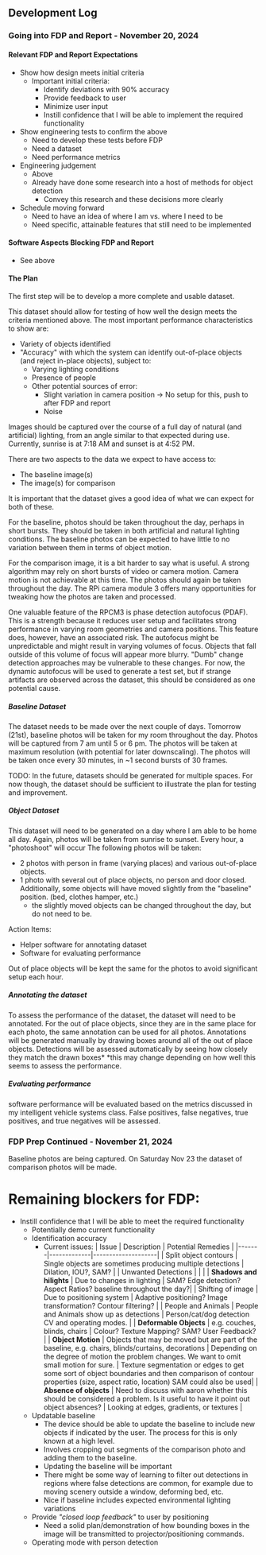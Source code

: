 ## Development Log

### Going into FDP and Report - November 20, 2024

#### Relevant FDP and Report Expectations

* Show how design meets initial criteria
    * Important initial criteria:
        * Identify deviations with 90% accuracy
        * Provide feedback to user
        * Minimize user input
        * Instill confidence that I will be able to implement the required functionality
* Show engineering tests to confirm the above
    * Need to develop these tests before FDP
    * Need a dataset
    * Need performance metrics
* Engineering judgement
    * Above
    * Already have done some research into a host of methods for object detection
        * Convey this research and these decisions more clearly
* Schedule moving forward
    * Need to have an idea of where I am vs. where I need to be
    * Need specific, attainable features that still need to be implemented

#### Software Aspects Blocking FDP and Report

* See above

#### The Plan

The first step will be to develop a more complete and usable dataset.

This dataset should allow for testing of how well the design meets the criteria mentioned above. The most important performance characteristics to show are:

* Variety of objects identified
* "Accuracy" with which the system can identify out-of-place objects (and reject in-place objects), subject to:
    * Varying lighting conditions
    * Presence of people
    * Other potential sources of error:
        * Slight variation in camera position -> No setup for this, push to after FDP and report
        * Noise

Images should be captured over the course of a full day of natural (and artificial) lighting, from an angle similar to that expected during use. Currently, sunrise is at 7:18 AM and sunset is at 4:52 PM.

There are two aspects to the data we expect to have access to:

* The baseline image(s)
* The image(s) for comparison

It is important that the dataset gives a good idea of what we can expect for both of these.

For the baseline, photos should be taken throughout the day, perhaps in short bursts. They should be taken in both artificial and natural lighting conditions. The baseline photos can be expected to have little to no variation between them in terms of object motion.

For the comparison image, it is a bit harder to say what is useful. A strong algorithm may rely on short bursts of video or camera motion. Camera motion is not achievable at this time. The photos should again be taken throughout the day. The RPi camera module 3 offers many opportunities for tweaking how the photos are taken and processed.

One valuable feature of the RPCM3 is phase detection autofocus (PDAF). This is a strength because it reduces user setup and facilitates strong performance in varying room geometries and camera positions. This feature does, however, have an associated risk. The autofocus might be unpredictable and might result in varying volumes of focus. Objects that fall outside of this volume of focus will appear more blurry. "Dumb" change detection approaches may be vulnerable to these changes. For now, the dynamic autofocus will be used to generate a test set, but if strange artifacts are observed across the dataset, this should be considered as one potential cause.

##### Baseline Dataset
The dataset needs to be made over the next couple of days. Tomorrow (21st), baseline photos will be taken for my room throughout the day. Photos will be captured from 7 am until 5 or 6 pm. The photos will be taken at maximum resolution (with potential for later downscaling). The photos will be taken once every 30 minutes, in ~1 second bursts of 30 frames.

TODO: In the future, datasets should be generated for multiple spaces. For now though, the dataset should be sufficient to illustrate the plan for testing and improvement.

##### Object Dataset
This dataset will need to be generated on a day where I am able to be home all day. Again, photos will be taken from sunrise to sunset. Every hour, a "photoshoot" will occur The following photos will be taken:
* 2 photos with person in frame (varying places) and various out-of-place objects.
* 1 photo with several out of place objects, no person and door closed. Additionally, some objects will have moved slightly from the "baseline" position. (bed, clothes hamper, etc.)
    * the slightly moved objects can be changed throughout the day, but do not need to be.

Action Items:
* Helper software for annotating dataset
* Software for evaluating performance

Out of place objects will be kept the same for the photos to avoid significant setup each hour.

##### Annotating the dataset
To assess the performance of the dataset, the dataset will need to be annotated. For the out of place objects, since they are in the same place for each photo, the same annotation can be used for all photos. Annotations will be generated manually by drawing boxes around all of the out of place objects. Detections will be assessed automatically by seeing how closely they match the drawn boxes*
\*this may change depending on how well this seems to assess the performance.

##### Evaluating performance
software performance will be evaluated based on the metrics discussed in my intelligent vehicle systems class. False positives, false negatives, true positives, and true negatives will be assessed.

### FDP Prep Continued - November 21, 2024
Baseline photos are being captured. On Saturday Nov 23 the dataset of comparison photos will be made. 

# Remaining blockers for FDP:
* Instill confidence that I will be able to meet the required functionality
    * Potentially demo current functionality
    * Identification accuracy
        * Current issues:
        | Issue | Description | Potential Remedies |
        |-------|-------------|--------------------|
        | Split object contours | Single objects are sometimes producing multiple detections | Dilation, IOU?, SAM? |
        | Unwanted Detections |  |  |
        | **Shadows and hilights** | Due to changes in lighting | SAM? Edge detection? Aspect Ratios? baseline throughout the day?|
        | Shifting of image | Due to positioning system | Adaptive positioning? Image transformation? Contour filtering? |
        | People and Animals | People and Animals show up as detections | Person/cat/dog detection CV and operating modes. |
        | **Deformable Objects** | e.g. couches, blinds, chairs | Colour? Texture Mapping? SAM? User Feedback? |
        | **Object Motion** | Objects that may be moved but are part of the baseline, e.g. chairs, blinds/curtains, decorations | Depending on the degree of motion the problem changes. We want to omit small motion for sure. | Texture segmentation or edges to get some sort of object boundaries and then comparison of contour properties (size, aspect ratio, location) SAM could also be used|
        | **Absence of objects** | Need to discuss with aaron whether this should be considered a problem. Is it useful to have it point out object absences? | Looking at edges, gradients, or textures | 
    * Updatable baseline
        * The device should be able to update the baseline to include new objects if indicated by the user. The process for this is only known at a high level.
        * Involves cropping out segments of the comparison photo and adding them to the baseline.
        * Updating the baseline will be important
        * There might be some way of learning to filter out detections in regions where false detections are common, for example due to moving scenery outside a window, deforming bed, etc.
        * Nice if baseline includes expected environmental lighting variations 
    * Provide _"closed loop feedback"_ to user by positioning
        * Need a solid plan/demonstration of how bounding boxes in the image will be transmitted to projector/positioning commands.
    * Operating mode with person detection